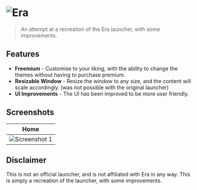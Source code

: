 # ![Era](https://github.com/ectrc/era/assets/13946988/11c733fc-a308-4b78-bf62-c2a2c79e1226)

> An attempt at a recreation of the Era launcher, with some improvements.

## Features

- **Freemium** - Customise to your liking, with the ability to change the themes without having to purchase premium.
- **Resizable Window** - Resize the window to any size, and the content will scale accordingly. (was not possible with the original launcher)
- **UI Improvements** - The UI has been improved to be more user friendly.

## Screenshots

| Home                                                                                   |
| -------------------------------------------------------------------------------------------------- |
| ![Screenshot 1](https://github.com/ectrc/era/assets/13946988/a229a897-2fec-4fc9-abf9-5939a5922882) |


## Disclaimer

This is not an official launcher, and is not affiliated with Era in any way. This is simply a recreation of the launcher, with some improvements.
